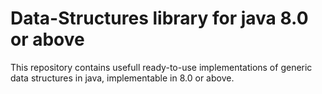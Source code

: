 # Data-Structures library for java 8.0 or above

This repository contains usefull ready-to-use implementations of generic data structures in java, implementable in 8.0 or above.

